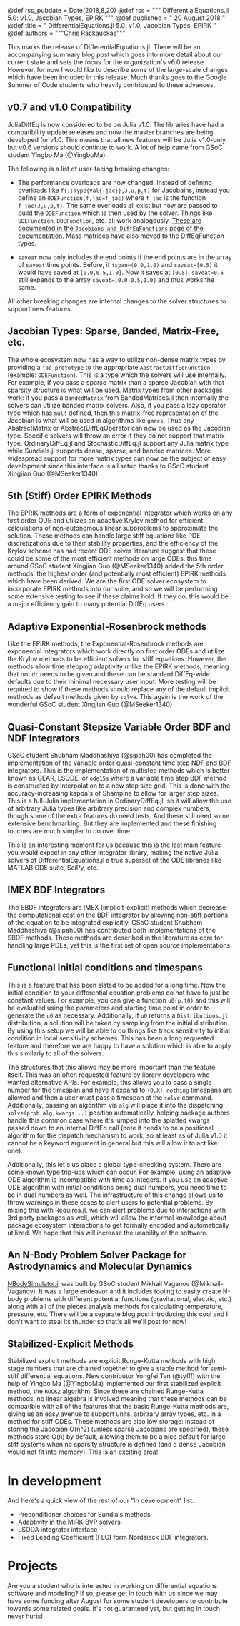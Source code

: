 @def rss_pubdate = Date(2018,8,20)
@def rss = """ DifferentialEquations.jl 5.0: v1.0, Jacobian Types, EPIRK """
@def published = " 20 August 2018 "
@def title = " DifferentialEquations.jl 5.0: v1.0, Jacobian Types, EPIRK "
@def authors = """<a href="https://github.com/ChrisRackauckas">Chris Rackauckas</a>"""  

This marks the release of DifferentialEquations.jl. There will be an accompanying
summary blog post which goes into more detail about our current state and sets
the focus for the organization's v6.0 release. However, for now I would like
to describe some of the large-scale changes which have been included in this
release. Much thanks goes to the Google Summer of Code students who heavily
contributed to these advances.

## v0.7 and v1.0 Compatibility

JuliaDiffEq is now considered to be on Julia v1.0. The libraries
have had a compatibility update releases and now the master branches are being
developed for v1.0. This means that all new features will be Julia v1.0-only,
but v0.6 versions should continue to work. A lot of help came from GSoC student
Yingbo Ma (@YingboMa).

The following is a list of user-facing breaking changes:

- The performance overloads are now changed. Instead of defining overloads like
  `f(::Type{Val{:jac}},J,u,p,t)` for Jacobains, instead you define an
  `ODEFunction(f,jac=f_jac)` where `f_jac` is the function `f_jac(J,u,p,t)`.
  The same overloads all exist but now are passed to build the `ODEFunction`
  which is then used by the solver. Things like `SDEFunction`, `DDEFunction`,
  etc. all work analogously.
  [These are documented in the `Jacobians and DiffEqFunctions` page of the documentation.](https://docs.juliadiffeq.org/latest/features/performance_overloads)
  Mass matrices have also moved to the DiffEqFunction types.

- `saveat` now only includes the end points if the end points are in the array
  of `saveat` time points. Before, if `tspan=(0.0,1.0)` and `saveat=[0.5]` it
  would have saved at `[0.0,0.5,1.0]`. Now it saves at `[0.5]`. `saveat=0.5`
  still expands to the array `saveat=[0.0,0.5,1.0]` and thus works the same.

All other breaking changes are internal changes to the solver structures to
support new features.

## Jacobian Types: Sparse, Banded, Matrix-Free, etc.

The whole ecosystem now has a way to utilize non-dense matrix types by providing
a `jac_prototype` to the appropriate `AbstractDiffEqFunction` (example:
`ODEFunction`). This is a type which the solvers will use internally. For
example, if you pass a sparse matrix than a sparse Jacobian with that sparsity
structure is what will be used. Matrix types from other packages work: if you
pass a `BandedMatrix` from BandedMatrices.jl then internally the solvers can
utilize banded matrix solvers. Also, if you pass a lazy operator type which has
`mul!` defined, then this matrix-free representation of the Jacobian is what
will be used in algorithms like `gmres`. Thus any AbstractMatrix or
AbstractDiffEqOperator can now be used as the Jacobian type. Specific solvers
will throw an error if they do not support that matrix type. OrdinaryDiffEq.jl
and StochasticDiffEq.jl support any Julia matrix type while Sundials.jl supports
dense, sparse, and banded matrices. More widespread support for more matrix
types can now be the subject of easy development since this interface is all
setup thanks to GSoC student Xingjian Guo (@MSeeker1340).

## 5th (Stiff) Order EPIRK Methods

The EPRIK methods are a form of exponential integrator which works on
any first order ODE and utilizes an adaptive Krylov method for efficient
calculations of non-autonomous linear subproblems to approximate the solution.
These methods can handle large stiff equations like PDE discretizations due to
their stability properties, and the efficiency of the Krylov scheme has had
recent ODE solver literature suggest that these could be some of the most
efficient methods on large ODEs. this time around GSoC student Xingjian Guo
(@MSeeker1340) added the 5th order methods, the highest order (and potentially
most efficient) EPIRK methods which have been derived. We are the first ODE
solver ecosystem to incorporate EPIRK methods  into our suite, and so we will
be performing some extensive testing to see if these claims hold. If they do,
this would be a major efficiency gain to many potential DiffEq users.

## Adaptive Exponential-Rosenbrock methods

Like the EPIRK methods, the Exponential-Rosenbrock methods are exponential
integrators which work directly on first order ODEs and utilize the Krylov
methods to be efficient solvers for stiff equations. However, the methods allow
time stepping adaptivity unlike the EPIRK methods, meaning that not `dt` needs
to be given and these can be standard DiffEq-wide defaults due to their
minimal necessary user input. More testing will be required to show if these
methods should replace any of the default implicit methods as default methods
given by `solve`. This again is the work of the wonderful GSoC student Xingjian
Guo (@MSeeker1340)

## Quasi-Constant Stepsize Variable Order BDF and NDF Integrators

GSoC student Shubham Maddhashiya (@sipah00) has completed the implementation of
the variable order quasi-constant time step NDF and BDF integrators. This is the
implementation of multistep methods which is better known as GEAR, LSODE,
or `ode15s` where a variable time step BDF method is constructed by
interpolation to a new step size grid. This is done with the accuracy-increasing
kappa's of Shampine to allow for larger step sizes. This is a full-Julia
implementation in OrdinaryDiffEq.jl, so it will allow the use of arbitrary
Julia types like arbitrary precision and complex numbers, though some of the
extra features do need tests. And these still need some extensive benchmarking.
But they are implemented and these finishing touches are much simpler to do
over time.

This is an interesting moment for us because this is the last main feature you
would expect in any other integrator library, making the native Julia solvers of
DifferentialEquations.jl a true superset of the ODE libraries like MATLAB ODE
suite, SciPy, etc.

## IMEX BDF Integrators

The SBDF integrators are IMEX (implicit-explicit) methods which decrease the
computational cost on the BDF integrator by allowing non-stiff portions of the
equation to be integrated explicitly. GSoC student Shubham Maddhashiya (@sipah00)
has contributed both implementations of the SBDF methods. These methods are
described in the literature as core for handling large PDEs, yet this is the
first set of open source implementations.

## Functional initial conditions and timespans

This is a feature that has been slated to be added for a long time. Now the initial
condition to your differential equation problems do not have to just be constant
values. For example, you can give a function `u0(p,t0)` and this will be evaluated
using the parameters and starting time point in order to generate the `u0` as
necessary. Additionally, if `u0` returns a `Distributions.jl` distribution, a
solution will be taken by sampling from the initial distribution. By using this
setup we will be able to do things like track sensitivity to initial condition
in local sensitivity schemes. This has been a long requested feature and
therefore we are happy to have a solution which is able to apply this similarly
to all of the solvers.

The structures that this allows may be more important than the feature itself.
This was an often requested feature by library developers who wanted alternative
APIs. For example, this allows you to pass a single number for the timespan
and have it expand to `(0,X)`. `nothing` timespans are allowed and then a
user must pass a timespan at the `solve` command. Additionally, passing an
algorithm via `alg` will place it into the dispatching
`solve(prob,alg;kwargs...)` position automatically, helping package authors
handle this common case where it's lumped into the splatted kwargs passed down
to an internal DiffEq call (note it needs to be a positional algorithm for the
dispatch mechanism to work, so at least as of Julia v1.0 it cannot be a keyword
argument in general but this will allow it to act like one).

Additionally, this let's us place a global type-checking system. There are some
known type trip-ups which can occur. For example, using an adaptive ODE
algorithm is incompatible with time as integers. If you use an adaptive ODE
algorithm with initial conditions being dual numbers, you need time to be
in dual numbers as well. The infrastructure of this change allows us to throw
warnings in these cases to alert users to potential problems. By mixing this
with Requires.jl, we can alert problems due to interactions with 3rd party
packages as well, which will allow the informal knowledge about package
ecosystem interactions to get formally encoded and automatically utilized. We
hope that this will increase the usability of the software.

## An N-Body Problem Solver Package for Astrodynamics and Molecular Dynamics

[NBodySimulator.jl](https://github.com/JuliaDiffEq/NBodySimulator.jl)
was built by GSoC student Mikhail Vaganov (@Mikhail-Vaganov).
It was a large endeavor and it includes tooling to easily create N-body
problems with different potential functions (gravitational, electric, etc.)
along with all of the pieces analysis methods for calculating temperature,
pressure, etc. There will be a separate blog post introducing this cool
and I don't want to steal its thunder so that's all we'll post for now!

## Stabilized-Explicit Methods

Stabilized explicit methods are explicit Runge-Kutta methods with high stage
numbers that are chained together to give a stable method for semi-stiff
differential equations. New contributor Yongfei Tan (@tyfff) with the help of
Yingbo Ma (@YingboMa) implemented our first stabilized explicit method, the
`ROCK2` algorithm. Since these are chained Runge-Kutta methods, no linear
algebra is involved meaning that these methods can be compatible with all of the
features that the basic Runge-Kutta methods are, giving us an easy avenue to
support units, arbitrary array types, etc. in a method for stiff ODEs. These
methods are also low storage: instead of storing the Jacobian O(n^2) (unless
sparse Jacobians are specified), these methods store O(n) by default, allowing
them to be a nice default for large stiff systems when no sparsity structure is
defined (and a dense Jacobian would not fit into memory). This is an exciting
area!

# In development

And here's a quick view of the rest of our "in development" list:

- Preconditioner choices for Sundials methods
- Adaptivity in the MIRK BVP solvers
- LSODA integrator interface
- Fixed Leading Coefficient (FLC) form Nordsieck BDF integrators.

# Projects

Are you a student who is interested in working on differential equations
software and modeling? If so, please get in touch with us since we may have
some funding after August for some student developers to contribute towards
some related goals. It's not guaranteed yet, but getting in touch never hurts!
